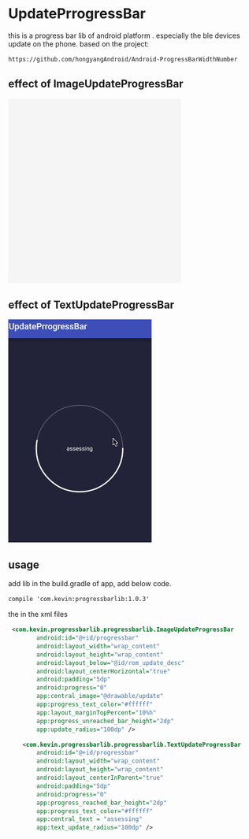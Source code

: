 # UpdatePrrogressBar
this is a progress bar lib of android platform . especially the ble devices update on the phone.
based on the project:
```XML
https://github.com/hongyangAndroid/Android-ProgressBarWidthNumber
```
## effect of ImageUpdateProgressBar
![](https://github.com/Kevin-Leung/UpdatePrrogressBar/blob/master/gif/GIF.gif)
## effect of TextUpdateProgressBar
![](https://github.com/Kevin-Leung/UpdatePrrogressBar/blob/master/gif/gif2.gif)
## usage
add lib in the build.gradle of app,
add below code.
``` XML
compile 'com.kevin:progressbarlib:1.0.3'
```
the in the xml files
``` XML
 <com.kevin.progressbarlib.progressbarlib.ImageUpdateProgressBar
        android:id="@+id/progressbar"
        android:layout_width="wrap_content"
        android:layout_height="wrap_content"
        android:layout_below="@id/rom_update_desc"
        android:layout_centerHorizontal="true"
        android:padding="5dp"
        android:progress="0"
        app:central_image="@drawable/update"
        app:progress_text_color="#ffffff"
        app:layout_marginTopPercent="10%h"
        app:progress_unreached_bar_height="2dp"
        app:update_radius="100dp" />
``` 
``` XML
    <com.kevin.progressbarlib.progressbarlib.TextUpdateProgressBar
        android:id="@+id/progressbar"
        android:layout_width="wrap_content"
        android:layout_height="wrap_content"
        android:layout_centerInParent="true"
        android:padding="5dp"
        android:progress="0"
        app:progress_reached_bar_height="2dp"
        app:progress_text_color="#ffffff"
        app:central_text = "assessing"
        app:text_update_radius="100dp" />
``` 

